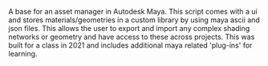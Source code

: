 A base for an asset manager in Autodesk Maya. This script comes with a ui and stores materials/geometries in a custom library by using maya ascii and json files. This allows the user to export and import any complex shading networks or geometry and have access to these across projects. This was built for a class in 2021 and includes additional maya related 'plug-ins' for learning.
